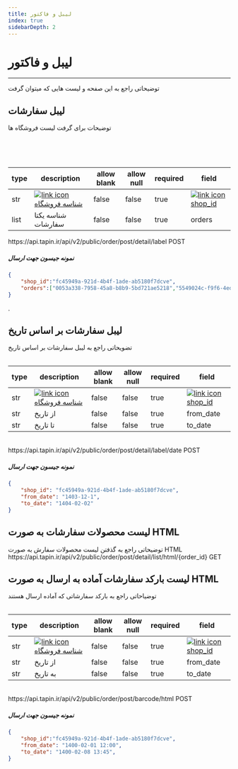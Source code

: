 ```yaml
---
title: لیبل و فاکتور   
index: true
sidebarDepth: 2
---
```


<div class="container">

# لیبل و فاکتور     
<hr>
توضیحاتی راجع به این صفحه و لیست هایی که میتوان گرفت 

<div  class="middle">

<div class="right-section">

<h2 id="orderLable">لیبل سفارشات</h2>

 توضیحات برای گرفت لیست فروشگاه ها   
 
<br/>
<br/>
<br/>


<table>
  <thead>
    <tr>
      <th>type</th>
      <th>description</th>
      <th>allow blank</th>
      <th>allow null</th>
      <th>required</th>
      <th>field</th>
    </tr>
  </thead>
  <tbody>
    <tr>
      <td>str</td>
      <td><a class="linktoguide" href="/Shops/#getShopsList">
         <img src="/assets/images/icons8-external-link-96.png" alt="link icon" class="link-icon" />
         شناسه فروشگاه
      </a></td>
      <td>false</td>
      <td>false</td>
      <td>true</td>
      <td><a class="linktoguide" href="/Shops/#getShopsList">
         <img src="/assets/images/icons8-external-link-96.png" alt="link icon" class="link-icon" />
        shop_id
      </a></td>
    </tr>
    <tr>
      <td>list</td>
      <td>شناسه یکتا سفارشات</td>
      <td>false</td>
      <td>false</td>
      <td>true</td>
      <td>orders</td>
    </tr>
  </tbody>
</table>
<!-- closing right section -->
</div>

<div class="left-section">

<div class="token">
<span style="text-align: left">https://api.tapin.ir/api/v2/public/order/post/detail/label</span>
 <span class="badge post">POST</span>
</div>

##### نمونه جیسون جهت ارسال
```json
{
	"shop_id":"fc45949a-921d-4b4f-1ade-ab5180f7dcve",
	"orders":["0053a338-7958-45a8-b8b9-5bd721ae5218","5549024c-f9f6-4ed3-be10-043a254a5df8"]
}
```
<!-- closing left -->
</div> 
<!-- closing middle -->. 
<!-- closing part_1 -->
</div>
<div class="middle">

<div class="right-section">

<h2 id="lableWithDate">لیبل سفارشات بر اساس تاریخ</h2>
تضویحاتی راجع به لیبل سفارشات بر اساس تاریخ

<br/>
<br/>
<table>
  <thead>
    <tr>
      <th>type</th>
      <th>description</th>
      <th>allow blank</th>
      <th>allow null</th>
      <th>required</th>
      <th>field</th>
    </tr>
  </thead>
  <tbody>
    <tr>
      <td>str</td>
      <td><a class="linktoguide" href="/Shops/#getShopsList">
         <img src="/assets/images/icons8-external-link-96.png" alt="link icon" class="link-icon" />
         شناسه فروشگاه
      </a></td>
      <td>false</td>
      <td>false</td>
      <td>true</td>
      <td><a class="linktoguide" href="/Shops/#getShopsList">
         <img src="/assets/images/icons8-external-link-96.png" alt="link icon" class="link-icon" />
        shop_id
      </a></td>
    </tr>
    <tr>
      <td>str</td>
      <td>از تاریخ</td>
      <td>false</td>
      <td>false</td>
      <td>true</td>
      <td>from_date</td>
    </tr>
    <tr>
      <td>str</td>
      <td>تا تاریخ</td>
      <td>false</td>
      <td>false</td>
      <td>true</td>
      <td>to_date</td>
    </tr>
  </tbody>
</table>

<br/>
 
<!-- closing right section -->
</div>
<div class="left-section">

<div class="token">
<span style="text-align: left">https://api.tapin.ir/api/v2/public/order/post/detail/label/date</span>
 <span class="badge post">POST</span>
</div>

##### نمونه جیسون جهت ارسال 

```json
{
    "shop_id": "fc45949a-921d-4b4f-1ade-ab5180f7dcve",
    "from_date": "1403-12-1",
    "to_date": "1404-02-02"
}
```

<!-- closing left section -->
</div>
<!-- closing middle -->
<!-- closing part_2 -->
</div>

<div class="middle">
<div class="right-section">

<h2 id="productOrdersHTML">لیست محصولات سفارشات به صورت HTML</h2>
توضیحاتی راجع به گذفتن لیست محصولات سفارش به صورت HTML


<!-- closing right-section -->
</div>
<div class="left-section">

<div class="token">
<span style="text-align: left">https://api.tapin.ir/api/v2/public/order/post/detail/list/html/{order_id}</span>
 <span class="badge post">GET</span>
</div>

<!-- closing left section -->
</div>

<!-- closing middle -->
<!-- closing part_3 -->
</div>


<div class="middle">

<div class="right-section">

<h2 id="barcodeOfReadyOrders">لیست بارکد سفارشات آماده به ارسال به صورت HTML</h2>
توضیاحاتی راجع به بارکد سفارشاتی که آماده ارسال هستند 

<br/>
<br/>
<table>
  <thead>
    <tr>
      <th>type</th>
      <th>description</th>
      <th>allow blank</th>
      <th>allow null</th>
      <th>required</th>
      <th>field</th>
    </tr>
  </thead>
  <tbody>
    <tr>
      <td>str</td>
      <td><a class="linktoguide" href="/Shops/#getShopsList">
         <img src="/assets/images/icons8-external-link-96.png" alt="link icon" class="link-icon" />
         شناسه فروشگاه
      </a></td>
      <td>false</td>
      <td>false</td>
      <td>true</td>
      <td><a class="linktoguide" href="/Shops/#getShopsList">
         <img src="/assets/images/icons8-external-link-96.png" alt="link icon" class="link-icon" />
        shop_id
      </a></td>
    </tr>
    <tr>
      <td>str</td>
      <td>از تاریخ</td>
      <td>false</td>
      <td>false</td>
      <td>true</td>
      <td>from_date</td>
    </tr>
    <tr>
      <td>str</td>
      <td>به تاریخ</td>
      <td>false</td>
      <td>false</td>
      <td>true</td>
      <td>to_date</td>
    </tr>
  </tbody>
</table>

<br/>
 
<!-- closing right section -->
</div>
<div class="left-section">

<div class="token">
<span style="text-align: left">https://api.tapin.ir/api/v2/public/order/post/barcode/html</span>
 <span class="badge post">POST</span>
</div>

##### نمونه جیسون جهت ارسال 

```json
{
	"shop_id":"fc45949a-921d-4b4f-1ade-ab5180f7dcve",
	"from_date": "1400-02-01 12:00",
	"to_date": "1400-02-08 13:45",
}

```

<!-- closing left section -->
</div>
<!-- closing middle -->
<!-- closing part_4 -->
</div>
<!-- closing container -->
</div>











